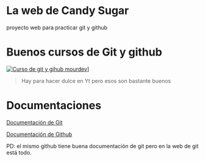 # La web de Candy Sugar

proyecto web para practicar git y github

# Buenos cursos de Git y github
[![Curso de git y gihub mourdev]([https://img.youtube.com/vi/3GymExBkKjE/maxresdefault.jpg)](https://www.youtube.com/watch?v=3GymExBkKjE&t=8153s&pp=ygUVY3Vyc28gZGUgZ2l0IHkgZ2l0aHVi)]


> Hay para hacer dulce en Yt pero esos son bastante buenos

# Documentaciones
[Documentación de Git](https://git-scm.com/doc)

[Documentación de Github](https://docs.github.com/es)

PD: el mismo github tiene buena documentación de git pero en la web de git está todo.
